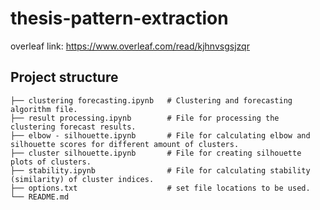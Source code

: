 # thesis-pattern-extraction

overleaf link: https://www.overleaf.com/read/kjhnvsgsjzqr



## Project structure

```
├── clustering forecasting.ipynb   # Clustering and forecasting algorithm file.
├── result processing.ipynb        # File for processing the clustering forecast results.
├── elbow - silhouette.ipynb       # File for calculating elbow and silhouette scores for different amount of clusters.
├── cluster silhouette.ipynb       # File for creating silhouette plots of clusters.
├── stability.ipynb                # File for calculating stability (similarity) of cluster indices.
├── options.txt                    # set file locations to be used.
└── README.md
```